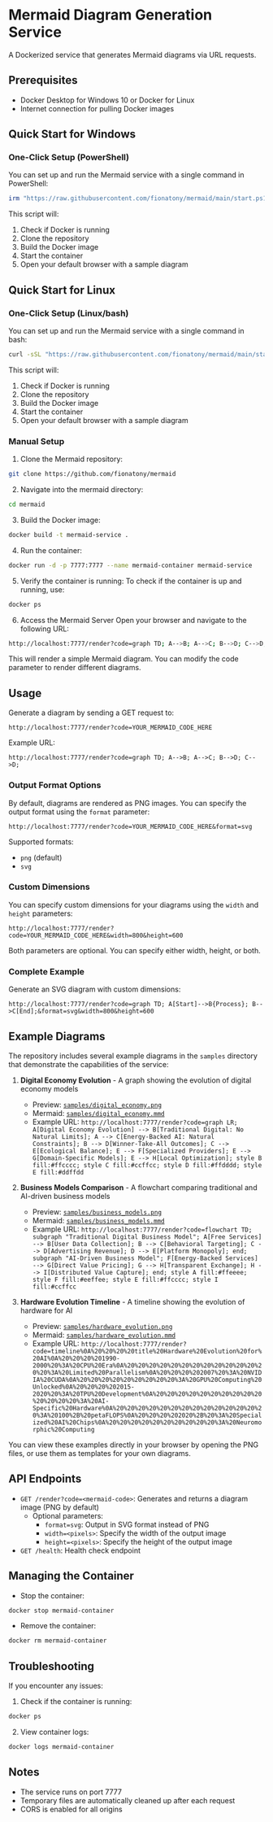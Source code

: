 # Mermaid Diagram Generation Service

A Dockerized service that generates Mermaid diagrams via URL requests.

## Prerequisites

- Docker Desktop for Windows 10 or Docker for Linux
- Internet connection for pulling Docker images

## Quick Start for Windows

### One-Click Setup (PowerShell)

You can set up and run the Mermaid service with a single command in PowerShell:

```powershell
irm "https://raw.githubusercontent.com/fionatony/mermaid/main/start.ps1" | iex
```

This script will:
1. Check if Docker is running
2. Clone the repository
3. Build the Docker image
4. Start the container
5. Open your default browser with a sample diagram

## Quick Start for Linux

### One-Click Setup (Linux/bash)

You can set up and run the Mermaid service with a single command in bash:

```bash
curl -sSL "https://raw.githubusercontent.com/fionatony/mermaid/main/start.sh" | bash
```

This script will:
1. Check if Docker is running
2. Clone the repository
3. Build the Docker image
4. Start the container
5. Open your default browser with a sample diagram

### Manual Setup

1. Clone the Mermaid repository:

```bash
git clone https://github.com/fionatony/mermaid
```
2.  Navigate into the mermaid directory:
```bash
cd mermaid
```

3. Build the Docker image:
```bash
docker build -t mermaid-service .
```

4. Run the container:
```bash
docker run -d -p 7777:7777 --name mermaid-container mermaid-service
```

5. Verify the container is running: To check if the container is up and running, use:
```bash
docker ps
```
6. Access the Mermaid Server
Open your browser and navigate to the following URL:
```bash
http://localhost:7777/render?code=graph TD; A-->B; A-->C; B-->D; C-->D;
```
This will render a simple Mermaid diagram. You can modify the code parameter to render different diagrams.

## Usage

Generate a diagram by sending a GET request to:
```
http://localhost:7777/render?code=YOUR_MERMAID_CODE_HERE
```

Example URL:
```
http://localhost:7777/render?code=graph TD; A-->B; A-->C; B-->D; C-->D;
```

### Output Format Options

By default, diagrams are rendered as PNG images. You can specify the output format using the `format` parameter:

```
http://localhost:7777/render?code=YOUR_MERMAID_CODE_HERE&format=svg
```

Supported formats:
- `png` (default)
- `svg`

### Custom Dimensions

You can specify custom dimensions for your diagrams using the `width` and `height` parameters:

```
http://localhost:7777/render?code=YOUR_MERMAID_CODE_HERE&width=800&height=600
```

Both parameters are optional. You can specify either width, height, or both.

### Complete Example

Generate an SVG diagram with custom dimensions:

```
http://localhost:7777/render?code=graph TD; A[Start]-->B{Process}; B-->C[End];&format=svg&width=800&height=600
```

## Example Diagrams

The repository includes several example diagrams in the `samples` directory that demonstrate the capabilities of the service:

1. **Digital Economy Evolution** - A graph showing the evolution of digital economy models
   - Preview: [`samples/digital_economy.png`](samples/digital_economy.png)
   - Mermaid: [`samples/digital_economy.mmd`](samples/digital_economy.mmd)
   - Example URL: `http://localhost:7777/render?code=graph LR; A[Digital Economy Evolution] --> B[Traditional Digital: No Natural Limits]; A --> C[Energy-Backed AI: Natural Constraints]; B --> D[Winner-Take-All Outcomes]; C --> E[Ecological Balance]; E --> F[Specialized Providers]; E --> G[Domain-Specific Models]; E --> H[Local Optimization]; style B fill:#ffcccc; style C fill:#ccffcc; style D fill:#ffdddd; style E fill:#ddffdd`

2. **Business Models Comparison** - A flowchart comparing traditional and AI-driven business models
   - Preview: [`samples/business_models.png`](samples/business_models.png)
   - Mermaid: [`samples/business_models.mmd`](samples/business_models.mmd)
   - Example URL: `http://localhost:7777/render?code=flowchart TD; subgraph "Traditional Digital Business Model"; A[Free Services] --> B[User Data Collection]; B --> C[Behavioral Targeting]; C --> D[Advertising Revenue]; D --> E[Platform Monopoly]; end; subgraph "AI-Driven Business Model"; F[Energy-Backed Services] --> G[Direct Value Pricing]; G --> H[Transparent Exchange]; H --> I[Distributed Value Capture]; end; style A fill:#ffeeee; style F fill:#eeffee; style E fill:#ffcccc; style I fill:#ccffcc`

3. **Hardware Evolution Timeline** - A timeline showing the evolution of hardware for AI
   - Preview: [`samples/hardware_evolution.png`](samples/hardware_evolution.png)
   - Mermaid: [`samples/hardware_evolution.mmd`](samples/hardware_evolution.mmd)
   - Example URL: `http://localhost:7777/render?code=timeline%0A%20%20%20%20title%20Hardware%20Evolution%20for%20AI%0A%20%20%20%201990-2000%20%3A%20CPU%20Era%0A%20%20%20%20%20%20%20%20%20%20%20%20%20%20%3A%20Limited%20Parallelism%0A%20%20%20%202007%20%3A%20NVIDIA%20CUDA%0A%20%20%20%20%20%20%20%20%20%3A%20GPU%20Computing%20Unlocked%0A%20%20%20%202015-2020%20%3A%20TPU%20Development%0A%20%20%20%20%20%20%20%20%20%20%20%20%20%20%3A%20AI-Specific%20Hardware%0A%20%20%20%20%20%20%20%20%20%20%20%20%20%20%3A%20100%2B%20petaFLOPS%0A%20%20%20%202020%2B%20%3A%20Specialized%20AI%20Chips%0A%20%20%20%20%20%20%20%20%20%20%3A%20Neuromorphic%20Computing`

You can view these examples directly in your browser by opening the PNG files, or use them as templates for your own diagrams.

## API Endpoints

- `GET /render?code=<mermaid-code>`: Generates and returns a diagram image (PNG by default)
  - Optional parameters:
    - `format=svg`: Output in SVG format instead of PNG
    - `width=<pixels>`: Specify the width of the output image
    - `height=<pixels>`: Specify the height of the output image
- `GET /health`: Health check endpoint

## Managing the Container

- Stop the container:
```bash
docker stop mermaid-container
```

- Remove the container:
```bash
docker rm mermaid-container
```

## Troubleshooting

If you encounter any issues:

1. Check if the container is running:
```bash
docker ps
```

2. View container logs:
```bash
docker logs mermaid-container
```

## Notes

- The service runs on port 7777
- Temporary files are automatically cleaned up after each request
- CORS is enabled for all origins 